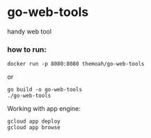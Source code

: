 # go-web-tools
handy web tool

### how to run:

`docker run -p 8080:8080 themoah/go-web-tools`

or 

``` 
go build -o go-web-tools
./go-web-tools
```

Working with app engine:
```
gcloud app deploy
gcloud app browse
```